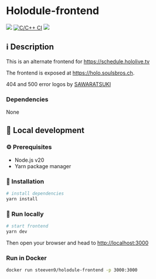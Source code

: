 # Holodule-frontend

[![](https://img.shields.io/github/license/steeven9/Holodule-frontend)](/LICENSE)
[![C/C++ CI](https://github.com/steeven9/Holodule-frontend/actions/workflows/docker-image.yml/badge.svg)](https://github.com/steeven9/Holodule-frontend/actions/workflows/docker-image.yml)
![](https://img.shields.io/tokei/lines/github/steeven9/Holodule-frontend)

## ℹ️ Description

This is an alternate frontend for <https://schedule.hololive.tv>

The frontend is exposed at <https://holo.soulsbros.ch>.

404 and 500 error logos by [SAWARATSUKI](https://github.com/SAWARATSUKI/KawaiiLogos)

### Dependencies

None

## 🏡 Local development

### ⚙️ Prerequisites

- Node.js v20
- Yarn package manager

### 🔧 Installation

```bash
# install dependencies
yarn install
```

### 🚀 Run locally

```bash
# start frontend
yarn dev
```

Then open your browser and head to <http://localhost:3000>

### Run in Docker

```bash
docker run steeven9/holodule-frontend -p 3000:3000
```
